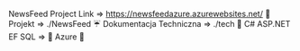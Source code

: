 NewsFeed Project
Link => https://newsfeedazure.azurewebsites.net/ 🎉
Projekt => ./NewsFeed ☔
Dokumentacja Techniczna => ./tech 🙏
C# ASP.NET EF SQL => 💖 Azure 💖